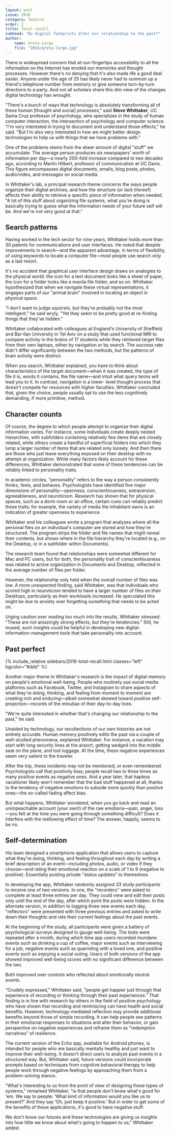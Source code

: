 ```yaml
---
layout: post
issue: 2016
category: feature
order: 2
title: Total recall
subhead: "Do digital footprints alter our relationship to the past?"
author:
    name: Greta Lorge
    file: "2016/greta-lorge.jpg"
---
```


There is widespread concern that at-our-fingertips accessibility to all the information on the Internet has eroded our memories and thought processes. However there's no denying that it's also made life a good deal easier. Anyone under the age of 25 has likely never had to summon up a friend's telephone number from memory or give someone turn-by-turn directions to a party. And not all scholars share this dim view of the changes digital technology has wrought.

"There's a bunch of ways that technology is absolutely transforming all of these human [thought and social] processes," said **Steve Whittaker**, UC Santa Cruz professor of psychology, who specializes in the study of human computer interaction, the intersection of psychology and computer science. "I'm very interested in trying to document and understand those effects," he said. "But I'm also very interested in how we might better design technologies to help us with things that we have problems with."

One of the problems stems from the sheer amount of digital "stuff" we accumulate. The average person produces six newspapers' worth of information per day—a nearly 200-fold increase compared to two decades ago, according to Martin Hilbert, professor of communication at UC Davis. This figure encompasses digital documents, emails, blog posts, photos, audio/video, and messages on social media.

In Whittaker's lab, a principal research theme concerns the ways people organize their digital archives, and how the structure (or lack thereof) affects their ability to retrieve a specific piece of information when needed. "A lot of this stuff about organizing file systems, what you're doing is basically trying to guess what the information needs of your future self will be. And we're not very good at that."

## Search patterns

Having worked in the tech sector for nine years, Whittaker holds more than 30 patents for communications and user interfaces. He noted that despite improvements in search—and the apparent advantage, in terms of flexibility, of using keywords to locate a computer file—most people use search only as a last resort.

It's no accident that graphical user interface design draws on analogies to the physical world: the icon for a text document looks like a sheet of paper, the icon for a folder looks like a manila file folder, and so on. Whittaker hypothesized that when we navigate these virtual representations, it engages parts of our "animal brain" involved in locating an object in physical space.

"I don't want to judge squirrels, but they're probably not the most intelligent," he said wryly, "Yet they seem to be pretty good at re-finding things that they've hidden."

Whittaker collaborated with colleagues at England's University of Sheffield and Bar-Ilan University in Tel Aviv on a study that used functional MRI to compare activity in the brains of 17 students while they retrieved target files from their own laptops, either by navigation or by search. The success rate didn't differ significantly between the two methods, but the patterns of brain activity were distinct.

When you search, Whittaker explained, you have to think about characteristics of the target document—when it was created, the type of file it is, words it contains, the file name—and intuit what query terms will lead you to it. In contrast, navigation is a lower- level thought process that doesn't compete for resources with higher faculties. Whittaker concluded that, given the choice, people usually opt to use the less cognitively demanding, if more primitive, method.

## Character counts

Of course, the degree to which people attempt to organize their digital information varies. For instance, some individuals create deeply nested hierarchies, with subfolders containing relatively few items that are closely related, while others create a handful of superficial folders into which they lump a larger number of items that are related only loosely. And then there are those who just leave everything exposed on their desktop with no attempt at organization. While many factors likely account for these differences, Whittaker demonstrated that some of these tendencies can be reliably linked to personality traits.

In academic circles, "personality" refers to the way a person consistently thinks, feels, and behaves. Psychologists have identified five major dimensions of personality—openness, conscientiousness, extraversion, agreeableness, and neuroticism. Research has shown that for physical spaces, such as a dorm room or an office, certain cues can reliably predict these traits; for example, the variety of media the inhabitant owns is an indication of greater openness to experience.

Whittaker and his colleagues wrote a program that analyzes where all the personal files on an individual's computer are stored and how they're structured. The program strips the folder and file names that might reveal their contents, but shows where in the file hierarchy they're located (e.g., on the Desktop, or in a subfolder within Documents).

The research team found that relationships were somewhat different for Mac and PC users, but for both, the personality trait of conscientiousness was related to active organization in Documents and Desktop, reflected in the average number of files per folder.

However, the relationship only held when the overall number of files was low. A more unexpected finding, said Whittaker, was that individuals who scored high in neuroticism tended to have a larger number of files on their Desktops, particularly as their workloads increased. He speculated this might be due to anxiety over forgetting something that needs to be acted on.

Urging caution over reading too much into the results, Whittaker stressed: "These are not amazingly strong effects, but they're tendencies." Still, he mused, such insights could be helpful in developing new digital-information-management tools that take personality into account.

## Past perfect

{% include_relative sidebars/2016-total-recall.html classes="left" bgcolor="#ddd" %}

Another major theme in Whittaker's research is the impact of digital memory on people's emotional well-being. People who routinely use social media platforms such as Facebook, Twitter, and Instagram to share aspects of what they're doing, thinking, and feeling from moment to moment are creating rich and enduring—albeit somewhat skewed toward positive self-projection—records of the minutiae of their day-to-day lives.

"We're quite interested in whether that's changing our relationship to the past," he said.

Unaided by technology, our recollections of our own histories are not entirely accurate. Human memory positively edits the past via a couple of well-studied phenomena, explained Whittaker. For instance, a vacation may start with long security lines at the airport, getting wedged into the middle seat on the plane, and lost luggage. At the time, these negative experiences seem very salient to the traveler.

After the trip, these incidents may not be mentioned, or even remembered. Psychologists call that positivity bias; people recall two to three times as many positive events as negative ones. And a year later, that hapless vacationer likely won't remember that the bad stuff happened at all, thanks to the tendency of negative emotions to subside more quickly than positive ones—the so-called fading affect bias.

But what happens, Whittaker wondered, when you go back and read an unimpeachable account (your own!) of the raw emotions—pain, anger, loss—you felt at the time you were going through something difficult? Does it interfere with the mellowing effect of time? The answer, happily, seems to be no.

## Self-determination

His team designed a smartphone application that allows users to capture what they're doing, thinking, and feeling throughout each day by writing a brief description of an event—including photos, audio, or video if they choose—and rating their emotional reaction on a scale of 1 to 9 (negative to positive). Essentially posting private "status updates" to themselves.

In developing the app, Whittaker randomly assigned 33 study participants to receive one of two versions. In one, the "recorders" were asked to complete at least three entries per day. They could view and edit their posts only until the end of the day, after which point the posts were hidden. In the alternate version, in addition to logging three new events each day, "reflectors" were presented with three previous entries and asked to write down their thoughts and rate their current feelings about the past events.

At the beginning of the study, all participants were given a battery of psychological surveys designed to gauge well-being. The tests were repeated after a month, during which time app users recorded mundane events such as drinking a cup of coffee, major events such as interviewing for a job, negative events such as quarreling with a loved one, and positive events such as enjoying a social outing. Users of both versions of the app showed improved well-being scores with no significant difference between the two.

Both improved over controls who reflected about emotionally neutral events.

"Crudely expressed," Whittaker said, "people get happier just through that experience of recording or thinking through their past experiences." That finding is in line with research by others in the field of positive psychology who have shown that recording and reminiscing can have health and social benefits. However, technology-mediated reflection may provide additional benefits beyond those of simple recording. It can help people see patterns in their emotional responses to situations and alter their behavior, or gain perspective on negative experiences and reframe them as "redemption narratives" of resilience.

The current version of the Echo app, available for Android phones, is intended for people who are basically mentally healthy and just want to improve their well-being. It doesn't direct users to analyze
past events in a structured way. But, Whittaker said, future versions could incorporate prompts based on techniques from cognitive behavioral therapy to help people work through negative feelings by approaching them from a problem-solving stance.

"What's interesting to us from the point of view of designing these types of systems," remarked Whittaker, "is that people don't know what's good for 'em. We say to people: ‘What kind of information would you like us to present?' And they say ‘Oh, just keep it positive.' But in order to get some of the benefits of these applications, it's good to have negative stuff.

We don't know our futures and these technologies are giving us insights into how little we know about what's going to happen to us," Whittaker added.
